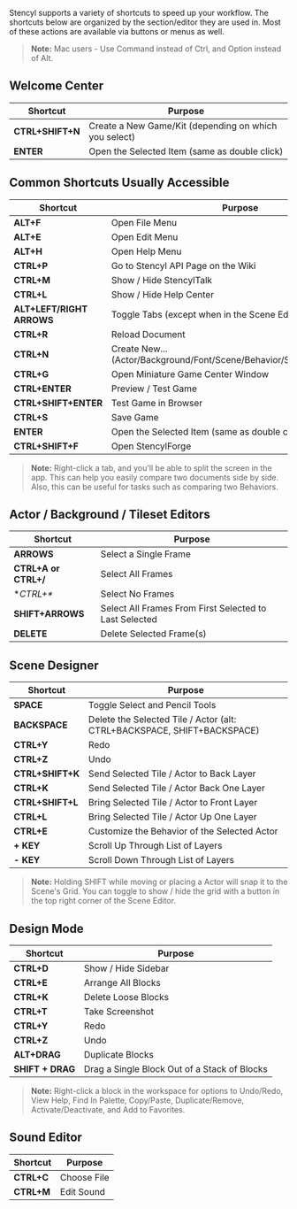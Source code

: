 Stencyl supports a variety of shortcuts to speed up your workflow. The shortcuts below are organized by the section/editor they are used in.  Most of these actions are available via buttons or menus as well.

> **Note:** Mac users - Use Command instead of Ctrl, and Option instead of Alt.


## Welcome Center

Shortcut | Purpose
--- | ---
**CTRL+SHIFT+N** | Create a New Game/Kit (depending on which you select)
**ENTER** | Open the Selected Item (same as double click)


## Common Shortcuts Usually Accessible

Shortcut | Purpose
--- | ---
**ALT+F** | Open File Menu
**ALT+E** | Open Edit Menu
**ALT+H** | Open Help Menu
**CTRL+P** | Go to Stencyl API Page on the Wiki
**CTRL+M** | Show / Hide StencylTalk
**CTRL+L** | Show / Hide Help Center
**ALT+LEFT/RIGHT ARROWS** | Toggle Tabs (except when in the Scene Editor)
**CTRL+R** | Reload Document
**CTRL+N** | Create New... (Actor/Background/Font/Scene/Behavior/Sound/Tileset/Pack)
**CTRL+G** | Open Miniature Game Center Window
**CTRL+ENTER** | Preview / Test Game
**CTRL+SHIFT+ENTER** | Test Game in Browser
**CTRL+S** | Save Game
**ENTER** | Open the Selected Item (same as double click)
**CTRL+SHIFT+F** | Open StencylForge

> **Note:** Right-click a tab, and you'll be able to split the screen in the app. This can help you easily compare two documents side by side.  Also, this can be useful for tasks such as comparing two Behaviors.

## Actor / Background / Tileset Editors

Shortcut | Purpose
--- | ---
**ARROWS** | Select a Single Frame
**CTRL+A or CTRL+/** | Select All Frames
**CTRL+\** | Select No Frames
**SHIFT+ARROWS** | Select All Frames From First Selected to Last Selected
**DELETE** | Delete Selected Frame(s)

## Scene Designer

Shortcut | Purpose
--- | ---
**SPACE** | Toggle Select and Pencil Tools
**BACKSPACE** | Delete the Selected Tile / Actor (alt: CTRL+BACKSPACE, SHIFT+BACKSPACE)
**CTRL+Y** | Redo
**CTRL+Z** | Undo
**CTRL+SHIFT+K** | Send Selected Tile / Actor to Back Layer
**CTRL+K** | Send Selected Tile / Actor Back One Layer
**CTRL+SHIFT+L** | Bring Selected Tile / Actor to Front Layer
**CTRL+L** | Bring Selected Tile / Actor Up One Layer
**CTRL+E** | Customize the Behavior of the Selected Actor
**+ KEY** | Scroll Up Through List of Layers
**- KEY** | Scroll Down Through List of Layers

> **Note:** Holding SHIFT while moving or placing a Actor will snap it to the Scene's Grid.  You can toggle to show / hide the grid with a button in the top right corner of the Scene Editor.

## Design Mode

Shortcut | Purpose
--- | ---
**CTRL+D** | Show / Hide Sidebar
**CTRL+E** | Arrange All Blocks
**CTRL+K** | Delete Loose Blocks
**CTRL+T** | Take Screenshot
**CTRL+Y** | Redo
**CTRL+Z** | Undo
**ALT+DRAG** | Duplicate Blocks
**SHIFT + DRAG** | Drag a Single Block Out of a Stack of Blocks

> **Note:** Right-click a block in the workspace for options to Undo/Redo, View Help, Find In Palette, Copy/Paste, Duplicate/Remove, Activate/Deactivate, and Add to Favorites.

## Sound Editor

Shortcut | Purpose
--- | ---
**CTRL+C** | Choose File
**CTRL+M** | Edit Sound
